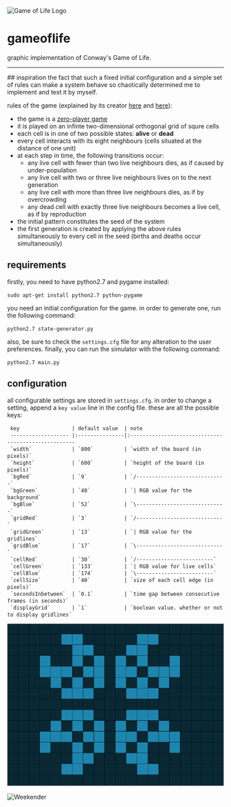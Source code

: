 ![Game of Life Logo](http://i.imgur.com/FOG2tBV.png)
# gameoflife
graphic implementation of Conway's Game of Life.

<hr>
## inspiration
the fact that such a fixed initial configuration and a simple set of rules can make a system behave so chaotically determined me to implement and test it by myself.

rules of the game (explained by its creator [here](https://www.youtube.com/watch?v=R9Plq-D1gEk) and [here](https://www.youtube.com/watch?v=E8kUJL04ELA)):
* the game is a [zero-player game](http://en.wikipedia.org/wiki/Zero-player_game)
* it is played on an infinte two-dimensional orthogonal grid of squre cells
* each cell is in one of two possible states: **alive** or **dead**
* every cell interacts with its eight neighbours (cells situated at the distance of one unit)
* at each step in time, the following transitions occur:
    * any live cell with fewer than two live neighbours dies, as if caused by under-population
    * any live cell with two or three live neighbours lives on to the next generation
    * any live cell with more than three live neighbours dies, as if by overcrowding
    * any dead cell with exactly three live neighbours becomes a live cell, as if by reproduction
* the initial pattern constitutes the seed of the system
* the first generation is created by applying the above rules simultaneously to every cell in the seed (births and deaths occur simultaneously)

## requirements

firstly, you need to have python2.7 and pygame installed:
```console
sudo apt-get install python2.7 python-pygame
```

you need an initial configuration for the game. in order to generate one, run the following command:
```console
python2.7 state-generator.py
```

also, be sure to check the `settings.cfg` file for any alteration to the user preferences.
finally, you can run the simulator with the following command:
```console
python2.7 main.py
```

## configuration

all configurable settings are stored in `settings.cfg`.
in order to change a setting, append a `key value` line in the config file.
these are all the possible keys:


     key                 | default value  | note
     ------------------- |:---------------|:----------------------------------------------------
     `width`             | `800`          | `width of the board (in pixels)`
     `height`            | `600`          | `height of the board (in pixels)`
     `bgRed`             | `9`            | `/-----------------------------`
     `bgGreen`           | `40`           | `| RGB value for the background`
     `bgBlue`            | `52`           | `\-----------------------------`
     `gridRed`           | `3`            | `/----------------------------`
     `gridGreen`         | `13`           | `| RGB value for the gridlines`
     `gridBlue`          | `17`           | `\----------------------------`
     `cellRed`           | `30`           | `/-------------------------`
     `cellGreen`         | `133`          | `| RGB value for live cells`
     `cellBlue`          | `174`          | `\-------------------------`
     `cellSize`          | `40`           | `size of each cell edge (in pixels)`
     `secondsInbetween`  | `0.1`          | `time gap between consecutive frames (in seconds)`
     `displayGrid`       | `1`            | `boolean value. whether or not to display gridlines`


![Pulsar](https://raw.githubusercontent.com/harababurel/gameoflife/master/screens/pulsar2.png)

![Weekender](https://raw.githubusercontent.com/harababurel/gameoflife/master/screens/wekender2.png)
